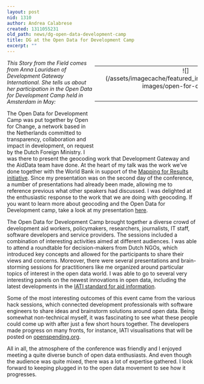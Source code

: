 ```yaml
---
layout: post
nid: 1310
author: Andrea Calabrese
created: 1311055231
old_path: news/dg-open-data-development-camp
title: DG at the Open Data for Development Camp
excerpt: ""
---
```


<table align="right" border="0" style="width:272px;height:210px;"><tbody><tr><td align="center" valign="middle"> </td><td align="center" valign="middle">![](/assets/imagecache/featured_image_sidebar/featured-images/open-for-change.jpg)</td></tr><tr><td align="center" valign="bottom"> </td><td align="center" valign="bottom"></td></tr></tbody></table>

*This Story from the Field comes from Anna Lauridsen of Development Gateway International. She tells us about her participation in the Open Data for Development Camp held in Amsterdam in May:*

The Open Data for Development Camp was put together by Open for Change, a network based in the Netherlands committed to transparency, collaboration and impact in development, on request by the Dutch Foreign Ministry. I was there to present the geocoding work that Development Gateway and the AidData team have done. At the heart of my talk was the work we’ve done together with the World Bank in support of the [Mapping for Results initiative](http://maps.worldbank.org "Mapping for Results"). Since my presentation was on the second day of the conference, a number of presentations had already been made, allowing me to reference previous what other speakers had discussed. I was delighted at the enthusiastic response to the work that we are doing with geocoding. If you want to learn more about geocoding and the Open Data for Development camp, take a look at my presentation [here](http://openforchange.info/content/mapping-results "Geocoding and the Open Data for Development camp presentation").

The Open Data for Development Camp brought together a diverse crowd of development aid workers, policymakers, researchers, journalists, IT staff, software developers and service providers. The sessions included a combination of interesting activities aimed at different audiences. I was able to attend a roundtable for decision-makers from Dutch NGOs, which introduced key concepts and allowed for the participants to share their views and concerns. Moreover, there were several presentations and brain-storming sessions for practitioners like me organized around particular topics of interest in the open data world. I was able to go to several very interesting panels on the newest innovations in open data, including the latest developments in the [IATI standard for aid information](http://www.iatistandard.org "IATI").

Some of the most interesting outcomes of this event came from the various hack sessions, which connected development professionals with software engineers to share ideas and brainstorm solutions around open data. Being somewhat non-technical myself, it was fascinating to see what these people could come up with after just a few short hours together. The developers made progress on many fronts, for instance, IATI visualisations that will be posted on [openspending.org](http://openspending.org/ "OpenSpending.org").

All in all, the atmosphere of the conference was friendly and I enjoyed meeting a quite diverse bunch of open data enthusiasts. And even though the audience was quite mixed, there was a lot of expertise gathered. I look forward to keeping plugged in to the open data movement to see how it progresses.
